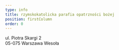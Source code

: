 ```yaml
---
type: info
title: rzymskokatolicka parafia opatrzności bożej
position: firstColumn
order: 0
---
```


ul. Piotra Skargi 2\
05-075 Warszawa Wesoła
